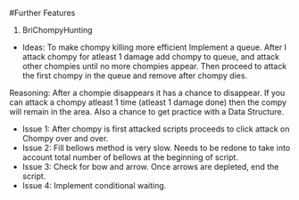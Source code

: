 #Further Features
1. BriChompyHunting

- Ideas: To make chompy killing more efficient
Implement a queue. After I attack chompy for atleast 1 damage add chompy to queue, and attack other chompies until no more chompies appear.
Then proceed to attack the first chompy in the queue and remove after chompy dies.

Reasoning: After a chompie disappears it has a chance to disappear. If you can attack a chompy atleast 1 time (atleast 1 damage done)
then the compy will remain in the area. Also a chance to get practice with a Data Structure.

- Issue 1: After chompy is first attacked scripts proceeds to click attack on Chompy over and over. 
- Issue 2: Fill bellows method is very slow. Needs to be redone to take into account total number of bellows at the beginning of script.
- Issue 3: Check for bow and arrow. Once arrows are depleted, end the script.
- Issue 4: Implement conditional waiting.
